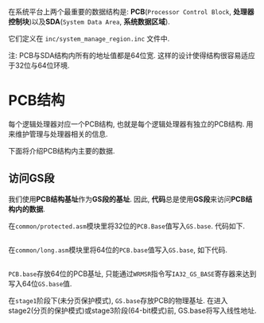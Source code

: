 
在系统平台上两个最重要的数据结构是: **PCB**(`Processor Control Block`, **处理器控制块**)以及**SDA**(`System Data Area`, **系统数据区域**).

它们定义在 `inc/system_manage_region.inc` 文件中.

注: PCB与SDA结构内所有的地址值都是64位宽. 这样的设计使得结构很容易适应于32位与64位环境.

# PCB结构

每个逻辑处理器对应一个PCB结构, 也就是每个逻辑处理器有独立的PCB结构. 用来维护管理与处理器相关的信息.

下面将介绍PCB结构内主要的数据.

## 访问GS段

我们使用**PCB结构基址**作为**GS段的基址**. 因此, **代码**总是使用**GS段**来访问**PCB结构内的数据**. 

在`common/protected.asm`模块里将32位的`PCB.Base`值写入`GS.base`. 代码如下.

```

```

在`common/long.asm`模块里将64位的`PCB.base`值写入`GS.base`, 如下代码.

```

```

`PCB.base`存放64位的PCB基址, 只能通过`WRMSR`指令写`IA32_GS_BASE`寄存器来达到写入64位`GS.base`值.

在`stage1`阶段下(未分页保护模式), `GS.base`存放PCB的物理基址. 在进入stage2(分页的保护模式)或stage3阶段(64-bit模式)前, GS.base将写入线性地址.